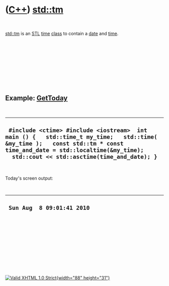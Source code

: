 



 

 

 

 

 

([C++](Cpp.htm)) [std::tm](CppTm.htm)
=====================================

 

[std::tm](CppTm.htm) is an [STL](CppStl.htm) [time](CppTime.htm)
[class](CppClass.htm) to contain a [date](CppTime.htm) and
[time](CppTime.htm).

 

 

 

 

 

Example: [GetToday](CppGetToday.htm)
------------------------------------

 

  ------------------------------------------------------------------------------------------------------------------------------------------------------------------------------------------------------------------------
  ` #include <ctime> #include <iostream>  int main () {   std::time_t my_time;   std::time( &my_time );   const std::tm * const time_and_date = std::localtime(&my_time);   std::cout << std::asctime(time_and_date); }`
  ------------------------------------------------------------------------------------------------------------------------------------------------------------------------------------------------------------------------

 

Today's screen output:

 

  -----------------------------
  ` Sun Aug  8 09:01:41 2010`
  -----------------------------

 

 

 

 

 





 

[![Valid XHTML 1.0 Strict](valid-xhtml10.png){width="88"
height="31"}](http://validator.w3.org/check?uri=referer)
